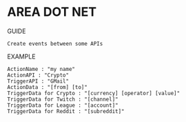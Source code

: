 # AREA DOT NET

GUIDE

	Create events between some APIs

EXAMPLE

	ActionName : "my name"
	ActionAPI : "Crypto"
	TriggerAPI : "GMail"
	ActionData : "[from] [to]"
	TriggerData for Crypto : "[currency] [operator] [value]"
	TriggerData for Twitch : "[channel]"
	TriggerData for League : "[account]"
	TriggerData for Reddit : "[subreddit]"
